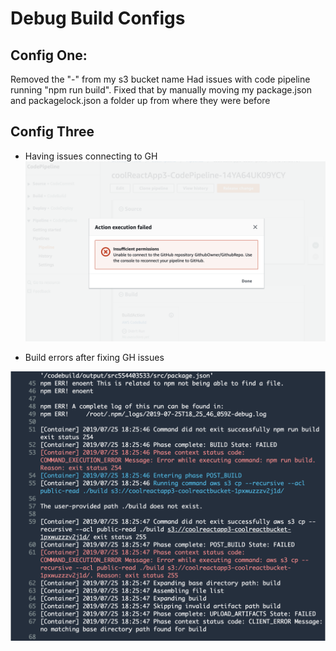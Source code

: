 # Debug Build Configs

## Config One: 
Removed the "-" from my s3 bucket name
Had issues with code pipeline running "npm run build". Fixed that by manually moving my package.json and packagelock.json a folder up from where they were before

## Config Three
- Having issues connecting to GH
![File Three](./assets/aws3-error.png)

- Build errors after fixing GH issues

![File Build](./assets/aws3-initial-build-error.png)

